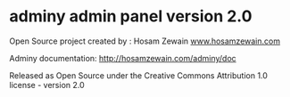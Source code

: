 # adminy admin panel version 2.0
Open Source project created by : 
Hosam Zewain
www.hosamzewain.com


Adminy documentation:
http://hosamzewain.com/adminy/doc




Released as Open Source under the Creative Commons Attribution 1.0 license - version 2.0
